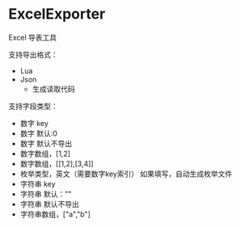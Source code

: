 # ExcelExporter

Excel 导表工具



支持导出格式：

- Lua
- Json
    - 生成读取代码



支持字段类型：

- 数字 key
- 数字 默认:0
- 数字 默认不导出
- 数字数组，[1,2]
- 数字数组，[[1,2],[3,4]]
- 枚举类型，英文（需要数字key索引） 如果填写，自动生成枚举文件
- 字符串 key
- 字符串 默认：""
- 字符串 默认不导出
- 字符串数组，["a","b"]

